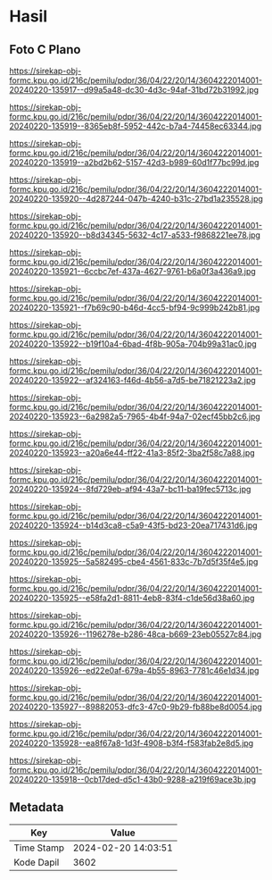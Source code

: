 # Hasil

## Foto C Plano

https://sirekap-obj-formc.kpu.go.id/216c/pemilu/pdpr/36/04/22/20/14/3604222014001-20240220-135917--d99a5a48-dc30-4d3c-94af-31bd72b31992.jpg

https://sirekap-obj-formc.kpu.go.id/216c/pemilu/pdpr/36/04/22/20/14/3604222014001-20240220-135919--8365eb8f-5952-442c-b7a4-74458ec63344.jpg

https://sirekap-obj-formc.kpu.go.id/216c/pemilu/pdpr/36/04/22/20/14/3604222014001-20240220-135919--a2bd2b62-5157-42d3-b989-60d1f77bc99d.jpg

https://sirekap-obj-formc.kpu.go.id/216c/pemilu/pdpr/36/04/22/20/14/3604222014001-20240220-135920--4d287244-047b-4240-b31c-27bd1a235528.jpg

https://sirekap-obj-formc.kpu.go.id/216c/pemilu/pdpr/36/04/22/20/14/3604222014001-20240220-135920--b8d34345-5632-4c17-a533-f9868221ee78.jpg

https://sirekap-obj-formc.kpu.go.id/216c/pemilu/pdpr/36/04/22/20/14/3604222014001-20240220-135921--6ccbc7ef-437a-4627-9761-b6a0f3a436a9.jpg

https://sirekap-obj-formc.kpu.go.id/216c/pemilu/pdpr/36/04/22/20/14/3604222014001-20240220-135921--f7b69c90-b46d-4cc5-bf94-9c999b242b81.jpg

https://sirekap-obj-formc.kpu.go.id/216c/pemilu/pdpr/36/04/22/20/14/3604222014001-20240220-135922--b19f10a4-6bad-4f8b-905a-704b99a31ac0.jpg

https://sirekap-obj-formc.kpu.go.id/216c/pemilu/pdpr/36/04/22/20/14/3604222014001-20240220-135922--af324163-f46d-4b56-a7d5-be71821223a2.jpg

https://sirekap-obj-formc.kpu.go.id/216c/pemilu/pdpr/36/04/22/20/14/3604222014001-20240220-135923--6a2982a5-7965-4b4f-94a7-02ecf45bb2c6.jpg

https://sirekap-obj-formc.kpu.go.id/216c/pemilu/pdpr/36/04/22/20/14/3604222014001-20240220-135923--a20a6e44-ff22-41a3-85f2-3ba2f58c7a88.jpg

https://sirekap-obj-formc.kpu.go.id/216c/pemilu/pdpr/36/04/22/20/14/3604222014001-20240220-135924--8fd729eb-af94-43a7-bc11-ba19fec5713c.jpg

https://sirekap-obj-formc.kpu.go.id/216c/pemilu/pdpr/36/04/22/20/14/3604222014001-20240220-135924--b14d3ca8-c5a9-43f5-bd23-20ea717431d6.jpg

https://sirekap-obj-formc.kpu.go.id/216c/pemilu/pdpr/36/04/22/20/14/3604222014001-20240220-135925--5a582495-cbe4-4561-833c-7b7d5f35f4e5.jpg

https://sirekap-obj-formc.kpu.go.id/216c/pemilu/pdpr/36/04/22/20/14/3604222014001-20240220-135925--e58fa2d1-8811-4eb8-83f4-c1de56d38a60.jpg

https://sirekap-obj-formc.kpu.go.id/216c/pemilu/pdpr/36/04/22/20/14/3604222014001-20240220-135926--1196278e-b286-48ca-b669-23eb05527c84.jpg

https://sirekap-obj-formc.kpu.go.id/216c/pemilu/pdpr/36/04/22/20/14/3604222014001-20240220-135926--ed22e0af-679a-4b55-8963-7781c46e1d34.jpg

https://sirekap-obj-formc.kpu.go.id/216c/pemilu/pdpr/36/04/22/20/14/3604222014001-20240220-135927--89882053-dfc3-47c0-9b29-fb88be8d0054.jpg

https://sirekap-obj-formc.kpu.go.id/216c/pemilu/pdpr/36/04/22/20/14/3604222014001-20240220-135928--ea8f67a8-1d3f-4908-b3f4-f583fab2e8d5.jpg

https://sirekap-obj-formc.kpu.go.id/216c/pemilu/pdpr/36/04/22/20/14/3604222014001-20240220-135918--0cb17ded-d5c1-43b0-9288-a219f69ace3b.jpg


## Metadata

| Key        | Value               |
| ---------- | ------------------- |
| Time Stamp | 2024-02-20 14:03:51 |
| Kode Dapil | 3602                |



